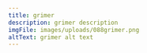 ```yaml
---
title: grimer
description: grimer description
imgFile: images/uploads/088grimer.png
altText: grimer alt text
---
```


